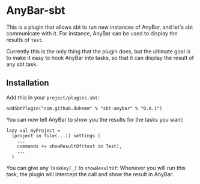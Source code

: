 # AnyBar-sbt

This is a plugin that allows sbt to run new instances of AnyBar, and let's sbt communicate with it. For instance, AnyBar can be used to display the results of `test`.

Currently this is the only thing that the plugin does, but the ultimate goal is to make it easy to hook AnyBar into tasks, so that it can display the result of any sbt task.

## Installation

Add this in your `project/plugins.sbt`:

```
addSbtPlugin("com.github.duhemm" % "sbt-anybar" % "0.0.1")
```

You can now tell AnyBar to show you the results for the tasks you want:

```
lazy val myProject =
  (project in file(...)) settings (
    ...
    commands += showResultOf(test in Test),
    ...
  )
```

You can give any `TaskKey[_]` to `showResultOf`: Whenever you will run this task, the plugin will intercept the call and show the result in AnyBar.
